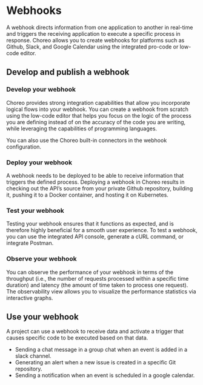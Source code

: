 # Webhooks

A webhook directs information from one application to another in real-time and triggers the receiving application to execute a specific process in response. Choreo allows you to create webhooks for platforms such as Github, Slack, and Google Calendar using the integrated pro-code or low-code editor.

## Develop and publish a webhook

### Develop your webhook

Choreo provides strong integration capabilities that allow you incorporate logical flows into your webhook. You can create a webhook from scratch using the low-code editor that helps you focus on the logic of the process you are defining instead of on the accuracy of the code you are writing, while leveraging the capabilities of programming languages.

You can also use the Choreo built-in connectors in the webhook configuration.

### Deploy your webhook

A webhook needs to be deployed to be able to receive information that triggers the defined process. Deploying a webhook in Choreo results in checking out the API’s source from your private Github repository, building it, pushing it to a Docker container, and hosting it on Kubernetes.

### Test your webhook

Testing your webhook ensures that it functions as expected, and is therefore highly beneficial for a smooth user experience. To test a webhook, you can use the integrated API console, generate a cURL command, or integrate Postman.

### Observe your webhook

You can observe the performance of your webhook in terms of the throughput (i.e., the number of requests processed within a specific time duration) and latency (the amount of time taken to process one request). The observability view allows you to visualize the performance statistics via interactive graphs.

## Use your webhook

A project can use a webhook to receive data and activate a trigger that causes specific code to be executed based on that data.

- Sending a chat message in a group chat when an event is added in a slack channel.
- Generating an alert when a new issue is created in a specific Git repository.
- Sending a notification when an event is scheduled in a google calendar.

